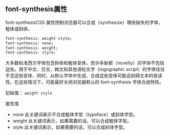 ## font-synthesis属性

font-synthesisCSS 属性控制浏览器可以合成（synthesize）哪些缺失的字体，粗体或斜体。

```css
font-synthesis: weight style; 
font-synthesis: none; 
font-synthesis: weight; 
font-synthesis: style;
```

大多数标准西方字体包含斜体和粗体变体，但许多新颖（novelty）的字体不包括这些。用于中文、日文、韩文和其他语标文字（logographic script）的字体往往不含这些变体，同时，从默认字体中生成、合成这些变体可能会妨碍文本的易读性。在这些情况下，可能最好关闭浏览器默认的 font-synthesis 字体合成特性。

初始值： `weight style`

属性值
- none
 此关键词表示不合成粗体字型（typeface）或斜体字型。
- weight
 此关键词表示，如果需要的话，可以合成粗体字型。
- style
 此关键词表示，如果需要的话，可以合成斜体字型。




